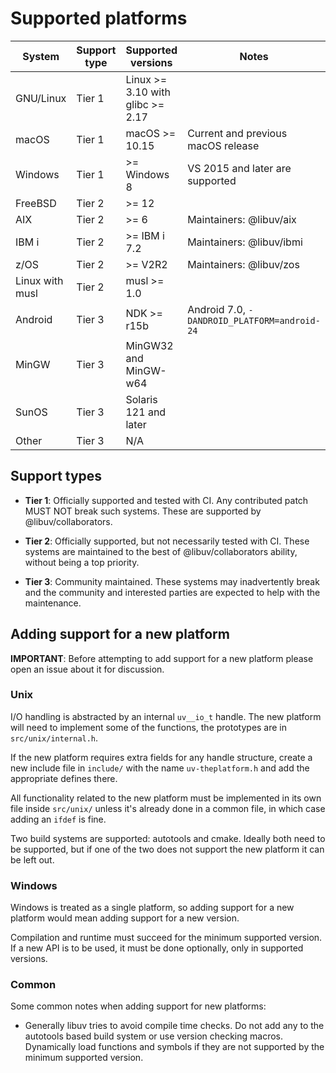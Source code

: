 # Supported platforms

|  System | Support type | Supported versions | Notes |
|---|---|---|---|
| GNU/Linux | Tier 1 | Linux >= 3.10 with glibc >= 2.17 | |
| macOS | Tier 1 | macOS >= 10.15 | Current and previous macOS release |
| Windows | Tier 1 | >= Windows 8 | VS 2015 and later are supported |
| FreeBSD | Tier 2 | >= 12 | |
| AIX | Tier 2 | >= 6 | Maintainers: @libuv/aix |
| IBM i | Tier 2 | >= IBM i 7.2 | Maintainers: @libuv/ibmi |
| z/OS | Tier 2 | >= V2R2 | Maintainers: @libuv/zos |
| Linux with musl | Tier 2 | musl >= 1.0 | |
| Android | Tier 3 | NDK >= r15b | Android 7.0, `-DANDROID_PLATFORM=android-24` |
| MinGW | Tier 3 | MinGW32 and MinGW-w64 | |
| SunOS | Tier 3 | Solaris 121 and later | |
| Other | Tier 3 | N/A | |

## Support types

* **Tier 1**: Officially supported and tested with CI. Any contributed patch
  MUST NOT break such systems. These are supported by @libuv/collaborators.

* **Tier 2**: Officially supported, but not necessarily tested with CI. These
  systems are maintained to the best of @libuv/collaborators ability,
  without being a top priority.

* **Tier 3**: Community maintained. These systems may inadvertently break and the
  community and interested parties are expected to help with the maintenance.

## Adding support for a new platform

**IMPORTANT**: Before attempting to add support for a new platform please open
an issue about it for discussion.

### Unix

I/O handling is abstracted by an internal `uv__io_t` handle. The new platform
will need to implement some of the functions, the prototypes are in
``src/unix/internal.h``.

If the new platform requires extra fields for any handle structure, create a
new include file in ``include/`` with the name ``uv-theplatform.h`` and add
the appropriate defines there.

All functionality related to the new platform must be implemented in its own
file inside ``src/unix/`` unless it's already done in a common file, in which
case adding an `ifdef` is fine.

Two build systems are supported: autotools and cmake. Ideally both need to be
supported, but if one of the two does not support the new platform it can be
left out.

### Windows

Windows is treated as a single platform, so adding support for a new platform
would mean adding support for a new version.

Compilation and runtime must succeed for the minimum supported version. If a
new API is to be used, it must be done optionally, only in supported versions.

### Common

Some common notes when adding support for new platforms:

* Generally libuv tries to avoid compile time checks. Do not add any to the
  autotools based build system or use version checking macros.
  Dynamically load functions and symbols if they are not supported by the
  minimum supported version.

